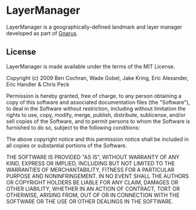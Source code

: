 LayerManager
============

LayerManager is a geographically-defined landmark and layer manager developed as part of [Gnarus][gnarus].

[gnarus]:http://gnar.us/

License
-------

LayerManager is made available under the terms of the MIT License.

Copyright (c) 2009 Ben Cochran, Wade Gobel, Jake Kring, Eric Alexander, Eric Handler & Chris Peck

Permission is hereby granted, free of charge, to any person obtaining a copy of this software and associated documentation files (the "Software"), to deal in the Software without restriction, including without limitation the rights to use, copy, modify, merge, publish, distribute, sublicense, and/or sell copies of the Software, and to permit persons to whom the Software is furnished to do so, subject to the following conditions:

The above copyright notice and this permission notice shall be included in all copies or substantial portions of the Software.

THE SOFTWARE IS PROVIDED "AS IS", WITHOUT WARRANTY OF ANY KIND, EXPRESS OR IMPLIED, INCLUDING BUT NOT LIMITED TO THE WARRANTIES OF MERCHANTABILITY, FITNESS FOR A PARTICULAR PURPOSE AND NONINFRINGEMENT. IN NO EVENT SHALL THE AUTHORS OR COPYRIGHT HOLDERS BE LIABLE FOR ANY CLAIM, DAMAGES OR OTHER LIABILITY, WHETHER IN AN ACTION OF CONTRACT, TORT OR OTHERWISE, ARISING FROM, OUT OF OR IN CONNECTION WITH THE SOFTWARE OR THE USE OR OTHER DEALINGS IN THE SOFTWARE.


